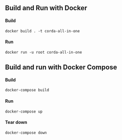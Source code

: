 ## Build and Run with Docker

#### Build
``docker build . -t corda-all-in-one``

#### Run
``docker run -u root corda-all-in-one``

## Build and run with Docker Compose

#### Build
``docker-compose build``

#### Run
``docker-compose up``

#### Tear down
``docker-compose down``

